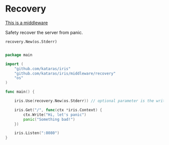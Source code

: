 # Recovery

[This is a middleware](https://github.com/kataras/iris/tree/development/middleware/recovery)


Safety recover the server from panic.

```
recovery.New(os.Stderr)
```

```go

package main

import (
    "github.com/kataras/iris"
    "github.com/kataras/iris/middleware/recovery"
    "os"
)

func main() {

    iris.Use(recovery.New(os.Stderr)) // optional parameter is the writer which the stack of the panic will be printed

    iris.Get("/", func(ctx *iris.Context) {
        ctx.Write("Hi, let's panic")
        panic("Something bad!")
    })

    iris.Listen(":8080")
}

```